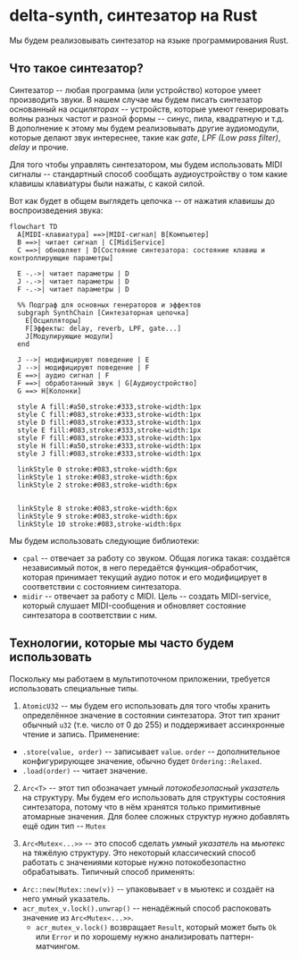 # delta-synth, синтезатор на Rust

Мы будем реализовывать синтезатор на языке программирования Rust.

## Что такое синтезатор?
Синтезатор -- любая программа (или устройство) которое умеет производить звуки. В нашем случае мы будем писать синтезатор основанный на _осциляторах_ -- устройств, которые умеют генерировать волны разных частот и разной формы -- синус, пила, квадратную и т.д. В дополнение к этому мы будем реализовывать другие аудиомодули, которые делают звук интереснее, такие как _gate_, _LPF (Low pass filter)_, _delay_ и прочие.

Для того чтобы управлять синтезатором, мы будем использовать MIDI сигналы -- стандартный способ сообщать аудиоустройству о том какие клавишы клавиатуры были нажаты, с какой силой.  

Вот как будет в общем выглядеть цепочка -- от нажатия клавишы до воспроизведения звука:

```mermaid
flowchart TD
  A[MIDI-клавиатура] ==>|MIDI-сигнал| B[Компьютер]
  B ==>| читает сигнал | C[MidiService]
  C ==>| обновляет | D[Состояние синтезатора: состояние клавиш и контроллирующие параметры]

  E -.->| читает параметры | D
  J -.->| читает параметры | D
  F -.->| читает параметры | D

  %% Подграф для основных генераторов и эффектов
  subgraph SynthChain [Синтезаторная цепочка]
    E[Осцилляторы]
    F[Эффекты: delay, reverb, LPF, gate...]
    J[Модулирующие модули]
  end

  J -->| модифицируют поведение | E
  J -->| модифицируют поведение | F
  E ==>| аудио сигнал | F
  F ==>| обработанный звук | G[Аудиоустройство]
  G ==> H[Колонки]

  style A fill:#a50,stroke:#333,stroke-width:1px
  style C fill:#083,stroke:#333,stroke-width:1px
  style D fill:#083,stroke:#333,stroke-width:1px
  style E fill:#083,stroke:#333,stroke-width:1px
  style F fill:#083,stroke:#333,stroke-width:1px
  style H fill:#a50,stroke:#333,stroke-width:1px
  style J fill:#083,stroke:#333,stroke-width:1px

  linkStyle 0 stroke:#083,stroke-width:6px
  linkStyle 1 stroke:#083,stroke-width:6px
  linkStyle 2 stroke:#083,stroke-width:6px


  linkStyle 8 stroke:#083,stroke-width:6px
  linkStyle 9 stroke:#083,stroke-width:6px
  linkStyle 10 stroke:#083,stroke-width:6px

```

Мы будем использовать следующие библиотеки:
* `cpal` -- отвечает за работу со звуком. Общая логика такая: создаётся независимый поток, в него передаётся функция-обработчик, которая принимает текущий аудио поток и его модифицирует в соответствии с состоянием синтезатора.
* `midir` -- отвечает за работу с MIDI. Цель -- создать MIDI-service, который слушает MIDI-сообщения и обновляет состояние синтезатора в соответствии с ним.

## Технологии, которые мы часто будем использовать
Поскольку мы работаем в мультипоточном приложении, требуется использовать специальные типы.
1. `AtomicU32` -- мы будем его использовать для того чтобы хранить определённое значение в состоянии синтезатора. Этот тип хранит обычный `u32` (т.е. число от 0 до 255) и поддерживает ассинхронные чтение и запись. Применение:
  * `.store(value, order)` -- записывает `value`. `order` -- дополнительное конфигурирующее значение, обычно будет `Ordering::Relaxed`.
  * `.load(order)` -- читает значение.

2. `Arc<T>` -- этот тип обозначает _умный потокобезопасный указатель_ на структуру. Мы будем его использовать для структуры состояния синтезатора, потому что в нём хранятся только примитивные атомарные значения. Для более сложных структур нужно добавлять ещё один тип -- `Mutex`

3. `Arc<Mutex<...>>` -- это способ сделать _умный указатель_ на _мьютекс_ на тяжёлую структуру. Это некоторый классический способ работать с значениями которые нужно потокобезопастно обрабатывать. Типичный способ применять:
  * `Arc::new(Mutex::new(v))` -- упаковывает `v` в мьютекс и создаёт на него умный указатель.
  * `acr_mutex_v.lock().unwrap()` -- ненадёжный способ распоковать значение из `Arc<Mutex<...>>`.
    * `acr_mutex_v.lock()` возвращает `Result`, который может быть `Ok` или `Error` и по хорошему нужно анализировать паттерн-матчингом.

